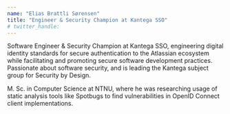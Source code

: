 ```yaml
---
name: "Elias Brattli Sørensen"
title: "Engineer & Security Champion at Kantega SSO"
# twitter_handle: 
---
```

Software Engineer & Security Champion at Kantega SSO, engineering digital identity standards for secure authentication to the Atlassian ecosystem while facilitating and promoting secure software development practices. Passionate about software security, and is leading the Kantega subject group for Security by Design.

M. Sc. in Computer Science at NTNU, where he was researching usage of static analysis tools like Spotbugs to find vulnerabilities in OpenID Connect client implementations.
